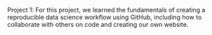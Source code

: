 Project 1: For this project, we learned the fundamentals of creating a reproducible data science workflow using GitHub, including how to collaborate with others on code and creating our own website.
